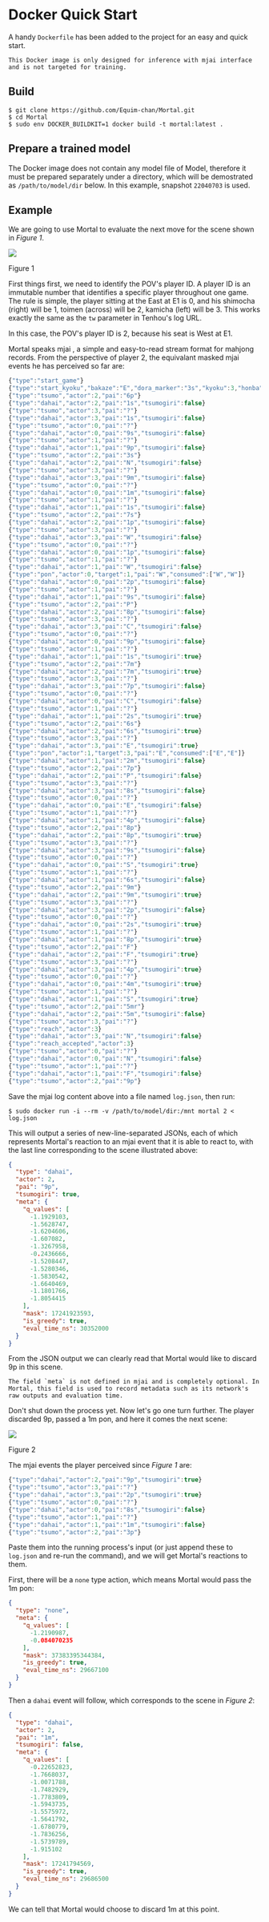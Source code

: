 # Docker Quick Start
A handy `Dockerfile` has been added to the project for an easy and quick start.

```admonish warning
This Docker image is only designed for inference with mjai interface and is not targeted for training.
```

## Build
```shell
$ git clone https://github.com/Equim-chan/Mortal.git
$ cd Mortal
$ sudo env DOCKER_BUILDKIT=1 docker build -t mortal:latest .
```

## Prepare a trained model
The Docker image does not contain any model file of Model, therefore it must be prepared separately under a directory, which will be demostrated as `/path/to/model/dir` below. In this example, snapshot `22040703` is used.

## Example
We are going to use Mortal to evaluate the next move for the scene shown in _Figure 1_.

![](../assets/docker_1.png)
<p class="caption">Figure 1</p>

First things first, we need to identify the POV's player ID. A player ID is an immutable number that identifies a specific player throughout one game. The rule is simple, the player sitting at the East at E1 is 0, and his shimocha (right) will be 1, toimen (across) will be 2, kamicha (left) will be 3. This works exactly the same as the `tw` parameter in Tenhou's log URL.

In this case, the POV's player ID is 2, because his seat is West at E1.

Mortal speaks mjai <!-- TODO: link to doc -->, a simple and easy-to-read stream format for mahjong records. From the perspective of player 2, the equivalant masked mjai events he has perceived so far are:

```js
{"type":"start_game"}
{"type":"start_kyoku","bakaze":"E","dora_marker":"3s","kyoku":3,"honba":0,"kyotaku":0,"oya":2,"scores":[22000,23700,26000,28300],"tehais":[["?","?","?","?","?","?","?","?","?","?","?","?","?"],["?","?","?","?","?","?","?","?","?","?","?","?","?"],["1m","1m","4m","5m","1p","5p","8p","1s","4s","4s","6s","8s","N"],["?","?","?","?","?","?","?","?","?","?","?","?","?"]]}
{"type":"tsumo","actor":2,"pai":"6p"}
{"type":"dahai","actor":2,"pai":"1s","tsumogiri":false}
{"type":"tsumo","actor":3,"pai":"?"}
{"type":"dahai","actor":3,"pai":"1s","tsumogiri":false}
{"type":"tsumo","actor":0,"pai":"?"}
{"type":"dahai","actor":0,"pai":"9s","tsumogiri":false}
{"type":"tsumo","actor":1,"pai":"?"}
{"type":"dahai","actor":1,"pai":"9p","tsumogiri":false}
{"type":"tsumo","actor":2,"pai":"3s"}
{"type":"dahai","actor":2,"pai":"N","tsumogiri":false}
{"type":"tsumo","actor":3,"pai":"?"}
{"type":"dahai","actor":3,"pai":"9m","tsumogiri":false}
{"type":"tsumo","actor":0,"pai":"?"}
{"type":"dahai","actor":0,"pai":"1m","tsumogiri":false}
{"type":"tsumo","actor":1,"pai":"?"}
{"type":"dahai","actor":1,"pai":"1s","tsumogiri":false}
{"type":"tsumo","actor":2,"pai":"7s"}
{"type":"dahai","actor":2,"pai":"1p","tsumogiri":false}
{"type":"tsumo","actor":3,"pai":"?"}
{"type":"dahai","actor":3,"pai":"W","tsumogiri":false}
{"type":"tsumo","actor":0,"pai":"?"}
{"type":"dahai","actor":0,"pai":"1p","tsumogiri":false}
{"type":"tsumo","actor":1,"pai":"?"}
{"type":"dahai","actor":1,"pai":"W","tsumogiri":false}
{"type":"pon","actor":0,"target":1,"pai":"W","consumed":["W","W"]}
{"type":"dahai","actor":0,"pai":"2p","tsumogiri":false}
{"type":"tsumo","actor":1,"pai":"?"}
{"type":"dahai","actor":1,"pai":"9s","tsumogiri":false}
{"type":"tsumo","actor":2,"pai":"P"}
{"type":"dahai","actor":2,"pai":"8p","tsumogiri":false}
{"type":"tsumo","actor":3,"pai":"?"}
{"type":"dahai","actor":3,"pai":"C","tsumogiri":false}
{"type":"tsumo","actor":0,"pai":"?"}
{"type":"dahai","actor":0,"pai":"9p","tsumogiri":false}
{"type":"tsumo","actor":1,"pai":"?"}
{"type":"dahai","actor":1,"pai":"1s","tsumogiri":true}
{"type":"tsumo","actor":2,"pai":"7m"}
{"type":"dahai","actor":2,"pai":"7m","tsumogiri":true}
{"type":"tsumo","actor":3,"pai":"?"}
{"type":"dahai","actor":3,"pai":"7p","tsumogiri":false}
{"type":"tsumo","actor":0,"pai":"?"}
{"type":"dahai","actor":0,"pai":"C","tsumogiri":false}
{"type":"tsumo","actor":1,"pai":"?"}
{"type":"dahai","actor":1,"pai":"2s","tsumogiri":true}
{"type":"tsumo","actor":2,"pai":"6s"}
{"type":"dahai","actor":2,"pai":"6s","tsumogiri":true}
{"type":"tsumo","actor":3,"pai":"?"}
{"type":"dahai","actor":3,"pai":"E","tsumogiri":true}
{"type":"pon","actor":1,"target":3,"pai":"E","consumed":["E","E"]}
{"type":"dahai","actor":1,"pai":"2m","tsumogiri":false}
{"type":"tsumo","actor":2,"pai":"7p"}
{"type":"dahai","actor":2,"pai":"P","tsumogiri":false}
{"type":"tsumo","actor":3,"pai":"?"}
{"type":"dahai","actor":3,"pai":"8s","tsumogiri":false}
{"type":"tsumo","actor":0,"pai":"?"}
{"type":"dahai","actor":0,"pai":"E","tsumogiri":false}
{"type":"tsumo","actor":1,"pai":"?"}
{"type":"dahai","actor":1,"pai":"4p","tsumogiri":false}
{"type":"tsumo","actor":2,"pai":"8p"}
{"type":"dahai","actor":2,"pai":"8p","tsumogiri":true}
{"type":"tsumo","actor":3,"pai":"?"}
{"type":"dahai","actor":3,"pai":"9s","tsumogiri":false}
{"type":"tsumo","actor":0,"pai":"?"}
{"type":"dahai","actor":0,"pai":"S","tsumogiri":true}
{"type":"tsumo","actor":1,"pai":"?"}
{"type":"dahai","actor":1,"pai":"6s","tsumogiri":false}
{"type":"tsumo","actor":2,"pai":"9m"}
{"type":"dahai","actor":2,"pai":"9m","tsumogiri":true}
{"type":"tsumo","actor":3,"pai":"?"}
{"type":"dahai","actor":3,"pai":"2p","tsumogiri":false}
{"type":"tsumo","actor":0,"pai":"?"}
{"type":"dahai","actor":0,"pai":"2s","tsumogiri":true}
{"type":"tsumo","actor":1,"pai":"?"}
{"type":"dahai","actor":1,"pai":"8p","tsumogiri":true}
{"type":"tsumo","actor":2,"pai":"F"}
{"type":"dahai","actor":2,"pai":"F","tsumogiri":true}
{"type":"tsumo","actor":3,"pai":"?"}
{"type":"dahai","actor":3,"pai":"4p","tsumogiri":true}
{"type":"tsumo","actor":0,"pai":"?"}
{"type":"dahai","actor":0,"pai":"4m","tsumogiri":true}
{"type":"tsumo","actor":1,"pai":"?"}
{"type":"dahai","actor":1,"pai":"S","tsumogiri":true}
{"type":"tsumo","actor":2,"pai":"5mr"}
{"type":"dahai","actor":2,"pai":"5m","tsumogiri":false}
{"type":"tsumo","actor":3,"pai":"?"}
{"type":"reach","actor":3}
{"type":"dahai","actor":3,"pai":"N","tsumogiri":false}
{"type":"reach_accepted","actor":3}
{"type":"tsumo","actor":0,"pai":"?"}
{"type":"dahai","actor":0,"pai":"N","tsumogiri":false}
{"type":"tsumo","actor":1,"pai":"?"}
{"type":"dahai","actor":1,"pai":"F","tsumogiri":false}
{"type":"tsumo","actor":2,"pai":"9p"}
```

Save the mjai log content above into a file named `log.json`, then run:

```shell
$ sudo docker run -i --rm -v /path/to/model/dir:/mnt mortal 2 < log.json
```

This will output a series of new-line-separated JSONs, each of which represents Mortal's reaction to an mjai event that it is able to react to, with the last line corresponding to the scene illustrated above:

```json
{
  "type": "dahai",
  "actor": 2,
  "pai": "9p",
  "tsumogiri": true,
  "meta": {
    "q_values": [
      -1.1929103,
      -1.5628747,
      -1.6204606,
      -1.607082,
      -1.3267958,
      -0.2436666,
      -1.5208447,
      -1.5280346,
      -1.5830542,
      -1.6640469,
      -1.1801766,
      -1.8054415
    ],
    "mask": 17241923593,
    "is_greedy": true,
    "eval_time_ns": 30352000
  }
}
```

From the JSON output we can clearly read that Mortal would like to discard 9p in this scene.

```admonish tip
The field `meta` is not defined in mjai and is completely optional. In Mortal, this field is used to record metadata such as its network's raw outputs and evaluation time.
```

Don't shut down the process yet. Now let's go one turn further. The player discarded 9p, passed a 1m pon, and here it comes the next scene:

![](../assets/docker_2.png)
<p class="caption">Figure 2</p>

The mjai events the player perceived since _Figure 1_ are:

```js
{"type":"dahai","actor":2,"pai":"9p","tsumogiri":true}
{"type":"tsumo","actor":3,"pai":"?"}
{"type":"dahai","actor":3,"pai":"2p","tsumogiri":true}
{"type":"tsumo","actor":0,"pai":"?"}
{"type":"dahai","actor":0,"pai":"8s","tsumogiri":false}
{"type":"tsumo","actor":1,"pai":"?"}
{"type":"dahai","actor":1,"pai":"1m","tsumogiri":false}
{"type":"tsumo","actor":2,"pai":"3p"}
```

Paste them into the running process's input (or just append these to `log.json` and re-run the command), and we will get Mortal's reactions to them.

First, there will be a `none` type action, which means Mortal would pass the 1m pon:

```json
{
  "type": "none",
  "meta": {
    "q_values": [
      -1.2190987,
      -0.084070235
    ],
    "mask": 37383395344384,
    "is_greedy": true,
    "eval_time_ns": 29667100
  }
}
```

Then a `dahai` event will follow, which corresponds to the scene in _Figure 2_:

```json
{
  "type": "dahai",
  "actor": 2,
  "pai": "1m",
  "tsumogiri": false,
  "meta": {
    "q_values": [
      -0.22652823,
      -1.7668037,
      -1.0071788,
      -1.7482929,
      -1.7783809,
      -1.5943735,
      -1.5575972,
      -1.5641792,
      -1.6780779,
      -1.7836256,
      -1.5739789,
      -1.915102
    ],
    "mask": 17241794569,
    "is_greedy": true,
    "eval_time_ns": 29686500
  }
}
```

We can tell that Mortal would choose to discard 1m at this point.
